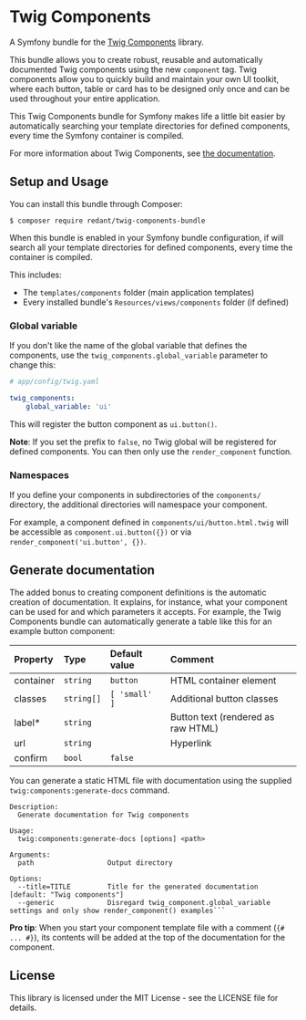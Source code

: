# Twig Components

A Symfony bundle for the [Twig Components](https://github.com/redantnl/twig-components) library.

This bundle allows you to create robust, reusable and automatically documented
Twig components using the new `component` tag. Twig components allow you to quickly
build and maintain your own UI toolkit, where each button, table or card has to be
designed only once and can be used throughout your entire application.

This Twig Components bundle for Symfony makes life a little bit easier by automatically
searching your template directories for defined components, every time the Symfony
container is compiled.

For more information about Twig Components, see
[the documentation](https://github.com/redantnl/twig-components/blob/master/README.md).

## Setup and Usage

You can install this bundle through Composer:

```console
$ composer require redant/twig-components-bundle
```

When this bundle is enabled in your Symfony bundle configuration, if will search
all your template directories for defined components, every time the container is
compiled.

This includes:
- The `templates/components` folder (main application templates)
- Every installed bundle's `Resources/views/components` folder (if defined)

### Global variable

If you don't like the name of the global variable that defines the components,
use the `twig_components.global_variable` parameter to change this:

```yaml
# app/config/twig.yaml

twig_components:
    global_variable: 'ui'
```

This will register the button component as `ui.button()`.

**Note**: If you set the prefix to `false`, no Twig global will be registered for
defined components. You can then only use the `render_component` function.

### Namespaces

If you define your components in subdirectories of the `components/` directory, the
additional directories will namespace your component.

For example, a component defined in `components/ui/button.html.twig`
will be accessible as `component.ui.button({})` or via
`render_component('ui.button', {})`.

## Generate documentation

The added bonus to creating component definitions is the automatic creation of documentation.
It explains, for instance, what your component can be used for and which parameters it accepts.
For example, the Twig Components bundle can automatically generate a table like this for an example
button component:

Property | Type | Default value | Comment
:--- | :--- | :--- | :---
container | `string` | `button` | HTML container element
classes | `string[]` | `[ 'small' ]` | Additional button classes
label* | `string` |  | Button text (rendered as raw HTML)
url | `string` |  | Hyperlink
confirm | `bool` | `false` | 

You can generate a static HTML file with documentation using the supplied
`twig:components:generate-docs` command.

```console
Description:
  Generate documentation for Twig components

Usage:
  twig:components:generate-docs [options] <path>

Arguments:
  path                  Output directory

Options:
  --title=TITLE         Title for the generated documentation [default: "Twig components"]
  --generic             Disregard twig_component.global_variable settings and only show render_component() examples```
```

**Pro tip**: When you start your component template file with a comment (`{# ... #}`),
its contents will be added at the top of the documentation for the component.

## License

This library is licensed under the MIT License - see the LICENSE file for details.
